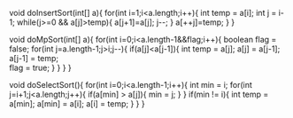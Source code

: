 void doInsertSort(int[] a){
  for(int i=1;i<a.length;i++){
    int temp = a[i];
    int j = i-1;
    while(j>=0 && a[j]>temp){
      a[j+1]=a[j];
      j--;
    }
    a[++j]=temp;
  }
}

void doMpSort(int[] a){
  for(int i=0;i<a.length-1&&flag;i++){
    boolean flag = false;
    for(int j=a.length-1;j>i;j--){
      if(a[j]<a[j-1]){
        int temp = a[j];
        a[j] = a[j-1];
        a[j-1] = temp;     
        flag = true;
      }
    }
  }
}

void doSelectSort(){
  for(int i=0;i<a.length-1;i++){
    int min = i;
    for(int j=i+1;j<a.length;j++){
      if(a[min] > a[j]){
        min = j;
      }
    }
    if(min != i){
      int temp = a[min];
      a[min] = a[i];
      a[i] = temp;
    }
  }
}
